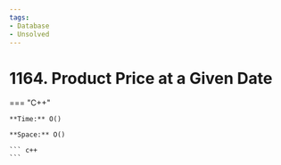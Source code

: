```yaml
---
tags:
- Database
- Unsolved
---
```



# 1164. Product Price at a Given Date

=== "C++"

    **Time:** O()

    **Space:** O()

    ``` c++
    ```